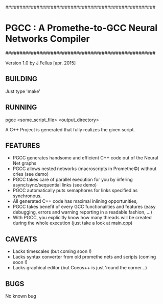 #####################################################
# PGCC : A Promethe-to-GCC Neural Networks Compiler #
#####################################################

Version 1.0 by J.Fellus [apr. 2015]


## BUILDING

Just type 'make'


## RUNNING

pgcc <some_script_file> <output_directory>

A C++ Project is generated that fully realizes the given script.



## FEATURES

- PGCC generates handsome and efficient C++ code out of the Neural Net graphs
- PGCC allows nested networks (macroscripts in Promethe©) without cries  (see demo)
- PGCC takes care of parallel execution for you by infering async/sync/sequential links (see demo)
- PGCC automatically puts semaphores for links specified as synchronous. 
- All generated C++ code has maximal inlining opportunities, 
- PGCC takes benefit of every GCC functionalities and features (easy debugging, errors and warning reporting in 
   a readable fashion, ...)
- With PGCC, you explicitly know how many threads will be created during the whole execution (just take a look at main.cpp)



## CAVEATS

- Lacks timescales (but coming soon !)
- Lacks syntax converter from old promethe nets and scripts (coming soon !)
- Lacks graphical editor (but Coeos++ is just 'round the corner...)



## BUGS

No known bug

